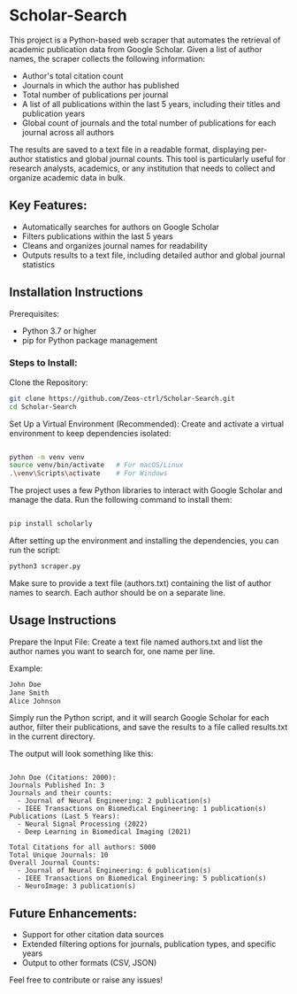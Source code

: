 # Scholar-Search

This project is a Python-based web scraper that automates the retrieval of academic publication data from Google Scholar. Given a list of author names, the scraper collects the following information:

- Author's total citation count
- Journals in which the author has published
- Total number of publications per journal
- A list of all publications within the last 5 years, including their titles and publication years
- Global count of journals and the total number of publications for each journal across all authors

The results are saved to a text file in a readable format, displaying per-author statistics and global journal counts. This tool is particularly useful for research analysts, academics, or any institution that needs to collect and organize academic data in bulk.
## Key Features:

- Automatically searches for authors on Google Scholar
- Filters publications within the last 5 years
- Cleans and organizes journal names for readability
- Outputs results to a text file, including detailed author and global journal statistics

## Installation Instructions
Prerequisites:
- Python 3.7 or higher
- pip for Python package management

### Steps to Install:

Clone the Repository:

```bash
git clone https://github.com/Zeos-ctrl/Scholar-Search.git
cd Scholar-Search
```

Set Up a Virtual Environment (Recommended): Create and activate a virtual environment to keep dependencies isolated:

```bash

python -m venv venv
source venv/bin/activate   # For macOS/Linux
.\venv\Scripts\activate    # For Windows
```

The project uses a few Python libraries to interact with Google Scholar and manage the data. Run the following command to install them:

```bash

pip install scholarly
```

After setting up the environment and installing the dependencies, you can run the script:

```bash
python3 scraper.py
```

Make sure to provide a text file (authors.txt) containing the list of author names to search. Each author should be on a separate line.

## Usage Instructions

Prepare the Input File: Create a text file named authors.txt and list the author names you want to search for, one name per line.

Example:

```txt
John Doe
Jane Smith
Alice Johnson
```

Simply run the Python script, and it will search Google Scholar for each author, filter their publications, and save the results to a file called results.txt in the current directory.

The output will look something like this:

```plaintext

John Doe (Citations: 2000):
Journals Published In: 3
Journals and their counts:
  - Journal of Neural Engineering: 2 publication(s)
  - IEEE Transactions on Biomedical Engineering: 1 publication(s)
Publications (Last 5 Years):
  - Neural Signal Processing (2022)
  - Deep Learning in Biomedical Imaging (2021)

Total Citations for all authors: 5000
Total Unique Journals: 10
Overall Journal Counts:
  - Journal of Neural Engineering: 6 publication(s)
  - IEEE Transactions on Biomedical Engineering: 5 publication(s)
  - NeuroImage: 3 publication(s)
```

## Future Enhancements:

- Support for other citation data sources
- Extended filtering options for journals, publication types, and specific years 
- Output to other formats (CSV, JSON)

Feel free to contribute or raise any issues!
